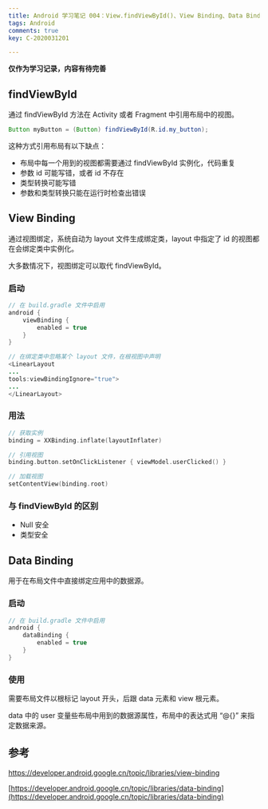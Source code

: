 ```yaml
---
title: Android 学习笔记 004：View.findViewById()、View Binding、Data Binding
tags: Android
comments: true
key: C-2020031201

---
```


**仅作为学习记录，内容有待完善**



## findViewById

通过 findViewById 方法在 Activity 或者 Fragment 中引用布局中的视图。

```java
Button myButton = (Button) findViewById(R.id.my_button);
```

这种方式引用布局有以下缺点：

* 布局中每一个用到的视图都需要通过 findViewById 实例化，代码重复
* 参数 id 可能写错，或者 id 不存在
* 类型转换可能写错
* 参数和类型转换只能在运行时检查出错误



## View Binding

通过视图绑定，系统自动为 layout 文件生成绑定类，layout 中指定了 id 的视图都在会绑定类中实例化。

大多数情况下，视图绑定可以取代 findViewById。

### 启动

```java
// 在 build.gradle 文件中启用
android {
    viewBinding {
        enabled = true
    }
}

// 在绑定类中忽略某个 layout 文件，在根视图中声明
<LinearLayout
...
tools:viewBindingIgnore="true">
...
</LinearLayout>
```

### 用法

```kotlin
// 获取实例
binding = XXBinding.inflate(layoutInflater)

// 引用视图
binding.button.setOnClickListener { viewModel.userClicked() }

// 加载视图
setContentView(binding.root)
```

### 与 findViewById 的区别

* Null 安全
* 类型安全



## Data Binding

用于在布局文件中直接绑定应用中的数据源。

### 启动

```java
// 在 build.gradle 文件中启用
android {
    dataBinding {
        enabled = true
    }
}
```

### 使用

需要布局文件以根标记 layout 开头，后跟 data 元素和 view 根元素。

data 中的 user 变量些布局中用到的数据源属性，布局中的表达式用 “@{}” 来指定数据来源。



## 参考

https://developer.android.google.cn/topic/libraries/view-binding

[https://developer.android.google.cn/topic/libraries/data-binding](https://developer.android.google.cn/topic/libraries/data-binding) 





